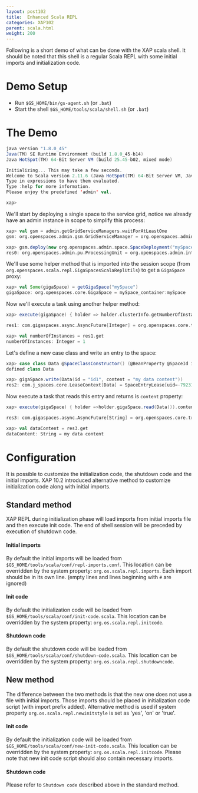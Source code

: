 ```yaml
---
layout: post102
title:  Enhanced Scala REPL
categories: XAP102
parent: scala.html
weight: 200
---
```



Following is a short demo of what can be done with the XAP scala shell. It should be noted that this shell is a regular Scala REPL with some initial imports and initialization code.

# Demo Setup

- Run `$GS_HOME/bin/gs-agent.sh` (or `.bat`)
- Start the shell `$GS_HOME/tools/scala/shell.sh` (or `.bat`)

# The Demo

```scala
java version "1.8.0_45"
Java(TM) SE Runtime Environment (build 1.8.0_45-b14)
Java HotSpot(TM) 64-Bit Server VM (build 25.45-b02, mixed mode)

Initializing... This may take a few seconds.
Welcome to Scala version 2.11.6 (Java HotSpot(TM) 64-Bit Server VM, Java 1.8.0_45).
Type in expressions to have them evaluated.
Type :help for more information.
Please enjoy the predefined 'admin' val.

xap>
```

We'll start by deploying a single space to the service grid, notice we already have an admin instance in scope to simplify this process:

```scala
xap> val gsm = admin.getGridServiceManagers.waitForAtLeastOne
gsm: org.openspaces.admin.gsm.GridServiceManager = org.openspaces.admin.internal.gsm.DefaultGridServiceManager@ca43aa97

xap> gsm.deploy(new org.openspaces.admin.space.SpaceDeployment("mySpace"))
res0: org.openspaces.admin.pu.ProcessingUnit = org.openspaces.admin.internal.pu.DefaultProcessingUnit@59479eba
```

We'll use some helper method that is imported into the session scope (from `org.openspaces.scala.repl.GigaSpacesScalaReplUtils`) to get a `GigaSpace` proxy:

```scala
xap> val Some(gigaSpace) = getGigaSpace("mySpace")
gigaSpace: org.openspaces.core.GigaSpace = mySpace_container:mySpace
```

Now we'll execute a task using another helper method:

```scala
xap> execute(gigaSpace) { holder => holder.clusterInfo.getNumberOfInstances}

res1: com.gigaspaces.async.AsyncFuture[Integer] = org.openspaces.core.transaction.internal.InternalAsyncFuture@f1423ba

xap> val numberOfInstances = res1.get
numberOfInstances: Integer = 1
```

Let's define a new case class and write an entry to the space:

```scala
xap> case class Data @SpaceClassConstructor() (@BeanProperty @SpaceId id: String = null, @BeanProperty content: String = null)
defined class Data

xap> gigaSpace.write(Data(id = "id1", content = "my data content"))
res2: com.j_spaces.core.LeaseContext[Data] = SpaceEntryLease[uid=-792314720^58^id1^0^0,typeName=Data,routingValue=id1,expirationTime=9223372036854775807]
```

Now execute a task that reads this entry and returns is `content` property:

```scala
xap> execute(gigaSpace) { holder =>holder.gigaSpace.read(Data()).content}

res3: com.gigaspaces.async.AsyncFuture[String] = org.openspaces.core.transaction.internal.InternalAsyncFuture@7c767c0d

xap> val dataContent = res3.get
dataContent: String = my data content
```

# Configuration

It is possible to customize the initialization code, the shutdown code and the initial imports.
XAP 10.2 introduced alternative method to customize initialization code along with initial imports.

## Standard method

XAP REPL during initialization phase will load imports from initial imports file and then execute init code. The end of shell session
will be preceded by execution of shutdown code.

#### Initial imports

By default the initial imports will be loaded from `$GS_HOME/tools/scala/conf/repl-imports.conf`. This location can be overridden by the system property: `org.os.scala.repl.imports`. Each import should be in its own line. (empty lines and lines beginning with `#` are ignored)

#### Init code

By default the initialization code will be loaded from `$GS_HOME/tools/scala/conf/init-code.scala`. This location can be overridden by the system property: `org.os.scala.repl.initcode`.

#### Shutdown code

By default the shutdown code will be loaded from `$GS_HOME/tools/scala/conf/shutdown-code.scala`. This location can be overridden by the system property: `org.os.scala.repl.shutdowncode`.

## New method

The difference between the two methods is that the new one does not use a file with initial imports. Those imports
should be placed in initialization code script (with import prefix added). Alternative method is used if system property `org.os.scala.repl.newinitstyle` is set as 'yes', 'on' or 'true'.

#### Init code

By default the initialization code will be loaded from `$GS_HOME/tools/scala/conf/new-init-code.scala`. This location can be overridden by the system property: `org.os.scala.repl.initcode`.
Please note that new init code script should also contain necessary imports.

#### Shutdown code

Please refer to `Shutdown code` described above in the standard method.